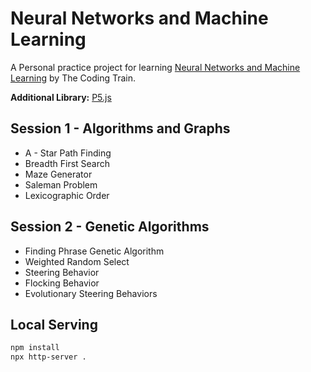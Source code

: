 # Neural Networks and Machine Learning

A Personal practice project for learning [Neural Networks and Machine Learning](https://www.youtube.com/user/shiffman/playlists?sort=dd&view=50&shelf_id=16) by The Coding Train.

**Additional Library:** [P5.js](https://p5js.org)


## Session 1 - Algorithms and Graphs

- A - Star Path Finding
- Breadth First Search
- Maze Generator
- Saleman Problem
- Lexicographic Order

## Session 2 - Genetic Algorithms
- Finding Phrase Genetic Algorithm
- Weighted Random Select
- Steering Behavior
- Flocking Behavior
- Evolutionary Steering Behaviors

## Local Serving
``` bash
npm install
npx http-server .
```

